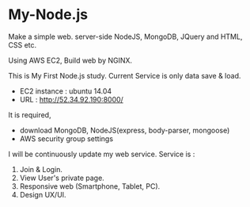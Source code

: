 # My-Node.js
Make a simple web. server-side NodeJS, MongoDB, JQuery and HTML, CSS etc.

Using AWS EC2, Build web by NGINX. 

This is My First Node.js study. 
Current Service is only data save & load. 
- EC2 instance : ubuntu 14.04
- URL : http://52.34.92.190:8000/

It is required, 
- download MongoDB, NodeJS(express, body-parser, mongoose)
- AWS security group settings

I will be continuously update my web service.
Service is :
1) Join & Login.
2) View User's private page. 
3) Responsive web (Smartphone, Tablet, PC).
4) Design UX/UI.
